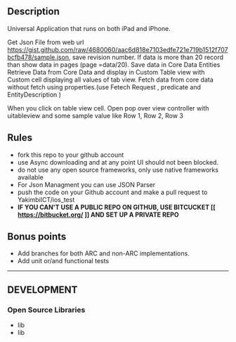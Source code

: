 ## Description

Universal Application that runs on both iPad and iPhone.

Get Json File from web url https://gist.github.com/raw/4680060/aac6d818e7103edfe721e719b1512f707bcfb478/sample.json,
save revision number.
If data is more than 20 record than show data in pages (page =data/20).
Save data in Core Data Entities
Retrieve Data from Core Data and display in Custom Table view with Custom cell displaying all values of tab view.
Fetch data from core data without fetch using properties.(use Fetech Request , predicate and EntityDescription )

When you click on table view cell. Open pop over view controller with uitableview and some sample value like Row 1, Row 2, Row 3


## Rules

* fork this repo to your github account
* use Async downloading and at any point UI should not been blocked.
* do not use any open source frameworks, only use native frameworks available
* For Json Managment you can use JSON Parser 
* push the code on your Github account and make a pull request to YakimbiICT/ios_test
* **IF YOU CAN'T USE A PUBLIC REPO ON GITHUB, USE BITCUCKET [[ https://bitbucket.org/ ]] AND SET UP A PRIVATE REPO**

## Bonus points
* Add branches for both ARC and non-ARC implementations.
* Add unit or/and functional tests


--------

## DEVELOPMENT

### Open Source Libraries
* lib
* lib


